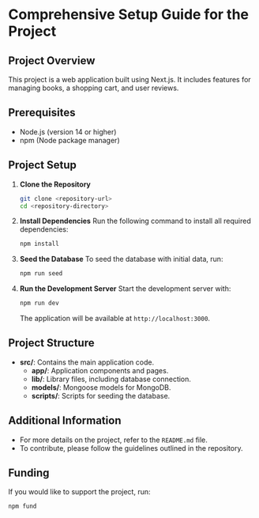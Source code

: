 # Comprehensive Setup Guide for the Project

## Project Overview
This project is a web application built using Next.js. It includes features for managing books, a shopping cart, and user reviews.

## Prerequisites
- Node.js (version 14 or higher)
- npm (Node package manager)

## Project Setup
1. **Clone the Repository**
   ```bash
   git clone <repository-url>
   cd <repository-directory>
   ```

2. **Install Dependencies**
   Run the following command to install all required dependencies:
   ```bash
   npm install
   ```

3. **Seed the Database**
   To seed the database with initial data, run:
   ```bash
   npm run seed
   ```

4. **Run the Development Server**
   Start the development server with:
   ```bash
   npm run dev
   ```
   The application will be available at `http://localhost:3000`.

## Project Structure
- **src/**: Contains the main application code.
  - **app/**: Application components and pages.
  - **lib/**: Library files, including database connection.
  - **models/**: Mongoose models for MongoDB.
  - **scripts/**: Scripts for seeding the database.

## Additional Information
- For more details on the project, refer to the `README.md` file.
- To contribute, please follow the guidelines outlined in the repository.

## Funding
If you would like to support the project, run:
```bash
npm fund
```